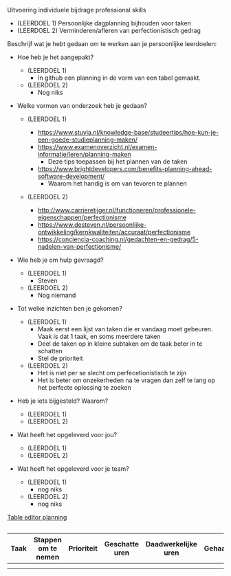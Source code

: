 Uitvoering individuele bijdrage professional skills

- (LEERDOEL 1) Persoonlijke dagplanning bijhouden voor taken
- (LEERDOEL 2) Verminderen/afleren van perfectionistisch gedrag

Beschrijf wat je hebt gedaan om te werken aan je persoonlijke leerdoelen:
- Hoe heb je het aangepakt?
  - (LEERDOEL 1) 
    - In github een planning in de vorm van een tabel gemaakt.
  - (LEERDOEL 2) 
    - Nog niks
- Welke vormen van onderzoek heb je gedaan?
  - (LEERDOEL 1) 
    - https://www.stuvia.nl/knowledge-base/studeertips/hoe-kun-je-een-goede-studieplanning-maken/
    - https://www.examenoverzicht.nl/examen-informatie/leren/planning-maken
      - Deze tips toepassen bij het plannen van de taken
    - https://www.brightdevelopers.com/benefits-planning-ahead-software-development/
      - Waarom het handig is om van tevoren te plannen

  - (LEERDOEL 2) 
    - http://www.carrieretijger.nl/functioneren/professionele-eigenschappen/perfectionisme
    - https://www.desteven.nl/persoonlijke-ontwikkeling/kernkwaliteiten/accuraat/perfectionisme
    - https://conciencia-coaching.nl/gedachten-en-gedrag/5-nadelen-van-perfectionisme/
- Wie heb je om hulp gevraagd?
  - (LEERDOEL 1) 
    - Steven
  - (LEERDOEL 2)
    - Nog niemand
- Tot welke inzichten ben je gekomen?
  - (LEERDOEL 1) 
    - Maak eerst een lijst van taken die er vandaag moet gebeuren. Vaak is dat 1 taak, en soms meerdere taken
    - Deel de taken op in kleine subtaken om de taak beter in te schatten
    - Stel de prioriteit 
  - (LEERDOEL 2) 
    - Het is niet per se slecht om perfecetionistisch te zijn
    - Het is beter om onzekerheden na te vragen dan zelf te lang op het perfecte oplossing te zoeken
    
    
- Heb je iets bijgesteld? Waarom?
  - (LEERDOEL 1) 
  - (LEERDOEL 2) 
- Wat heeft het opgeleverd voor jou?
  - (LEERDOEL 1) 
  - (LEERDOEL 2) 
- Wat heeft het opgeleverd voor je team?
  - (LEERDOEL 1) 
    - nog niks
  - (LEERDOEL 2) 
    - nog niks



[Table editor planning](https://www.tablesgenerator.com/markdown_tables) 

## 
| Taak | Stappen om te nemen | Prioriteit | Geschatte uren | Daadwerkelijke uren | Gehaald? | Notities |
|------|---------------------|------------|----------------|---------------------|----------|----------|
|      |                     |            |                |                     |          |          |
|      |                     |            |                |                     |          |          |
